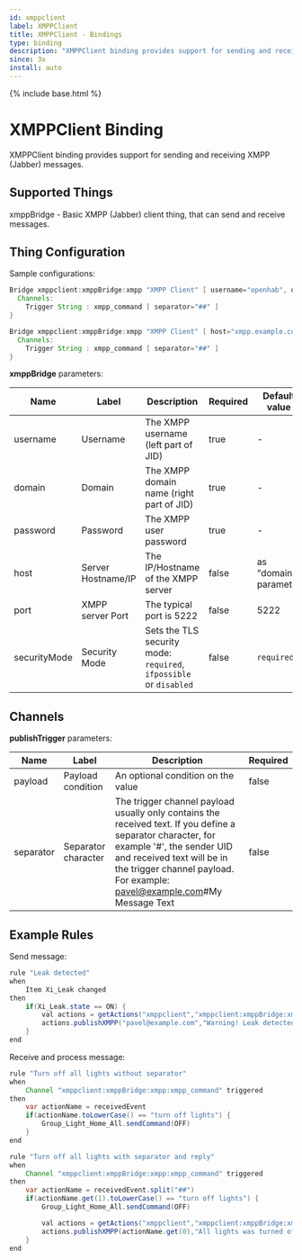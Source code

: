 ```yaml
---
id: xmppclient
label: XMPPClient
title: XMPPClient - Bindings
type: binding
description: "XMPPClient binding provides support for sending and receiving XMPP (Jabber) messages."
since: 3x
install: auto
---
```


<!-- Attention authors: Do not edit directly. Please add your changes to the appropriate source repository -->

{% include base.html %}

# XMPPClient Binding

XMPPClient binding provides support for sending and receiving XMPP (Jabber) messages.

## Supported Things

xmppBridge - Basic XMPP (Jabber) client thing, that can send and receive messages.

## Thing Configuration

Sample configurations:

```java
Bridge xmppclient:xmppBridge:xmpp "XMPP Client" [ username="openhab", domain="example.com", password="********" ] {
  Channels:
    Trigger String : xmpp_command [ separator="##" ]
}
```

```java
Bridge xmppclient:xmppBridge:xmpp "XMPP Client" [ host="xmpp.example.com", port=7222, username="openhab", domain="example.com", password="********" ] {
  Channels:
    Trigger String : xmpp_command [ separator="##" ]
}
```

**xmppBridge** parameters:

| Name         | Label              | Description                                                        | Required | Default value         |
|--------------|--------------------|--------------------------------------------------------------------|----------|-----------------------|
| username     | Username           | The XMPP username (left part of JID)                               | true     | -                     |
| domain       | Domain             | The XMPP domain name (right part of JID)                           | true     | -                     |
| password     | Password           | The XMPP user password                                             | true     | -                     |
| host         | Server Hostname/IP | The IP/Hostname of the XMPP server                                 | false    | as "domain" parameter |
| port         | XMPP server Port   | The typical port is 5222                                           | false    | 5222                  |
| securityMode | Security Mode      | Sets the TLS security mode: `required`, `ifpossible` or `disabled` | false    | `required`            |

## Channels

**publishTrigger** parameters:

| Name      | Label               | Description                                                                                                                                                                                                                                        | Required |
|-----------|---------------------|----------------------------------------------------------------------------------------------------------------------------------------------------------------------------------------------------------------------------------------------------|----------|
| payload   | Payload condition   | An optional condition on the value                                                                                                                                                                                                                 | false    |
| separator | Separator character | The trigger channel payload usually only contains the received text. If you define a separator character, for example '#', the sender UID and received text will be in the trigger channel payload. For example: pavel@example.com#My Message Text | false    |

## Example Rules

Send message:

```java
rule "Leak detected"
when
    Item Xi_Leak changed
then
    if(Xi_Leak.state == ON) {
        val actions = getActions("xmppclient","xmppclient:xmppBridge:xmpp")
        actions.publishXMPP("pavel@example.com","Warning! Leak detected!")
    }
end
```

Receive and process message:

```java
rule "Turn off all lights without separator"
when
    Channel "xmppclient:xmppBridge:xmpp:xmpp_command" triggered
then
    var actionName = receivedEvent
    if(actionName.toLowerCase() == "turn off lights") {
        Group_Light_Home_All.sendCommand(OFF)
    }
end

rule "Turn off all lights with separator and reply"
when
    Channel "xmppclient:xmppBridge:xmpp:xmpp_command" triggered
then
    var actionName = receivedEvent.split("##")
    if(actionName.get(1).toLowerCase() == "turn off lights") {
        Group_Light_Home_All.sendCommand(OFF)

        val actions = getActions("xmppclient","xmppclient:xmppBridge:xmpp")
        actions.publishXMPP(actionName.get(0),"All lights was turned off")
    }
end
```
